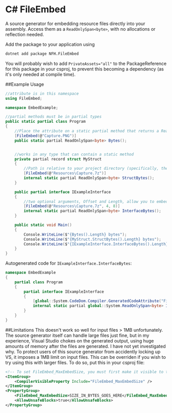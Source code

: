# C# FileEmbed

A source generator for embedding resource files directly into your assembly. Access them as a `ReadOnlySpan<byte>`, with no allocations or reflection needed.

Add the package to your application using

```bash
dotnet add package NFH.FileEmbed
```

You will probably wish to add `PrivateAssets="all"` to the PackageReference for this package in your csproj, to prevent this becoming a dependency (as it's only needed at compile time).

##Example Usage
```csharp
//attribute is in this namespace
using FileEmbed;

namespace EmbedExample;

//partial methods must be in partial types
public static partial class Program
{
    //Place the attribute on a static partial method that returns a ReadOnlySpan<byte>
    [FileEmbed(@"Capture.PNG")]
    public static partial ReadOnlySpan<byte> Bytes();


    //works in any type that can contain a static method
    private partial record struct MyStruct
    {
        //Path is relative to your project directory (specifically, the ProjectDir MSBuild property)
        [FileEmbed(@"Resources\Capture.7z")]
        internal static partial ReadOnlySpan<byte> StructBytes();
    }

    public partial interface IExampleInterface
    {
        //two optional arguments, Offset and Length, allow you to embed a slice of the file
        [FileEmbed(@"Resources\Capture.7z", 4, 8)]
        internal static partial ReadOnlySpan<byte> InterfaceBytes();
    }

    public static void Main()
    {
        Console.WriteLine($"{Bytes().Length} bytes");
        Console.WriteLine($"{MyStruct.StructBytes().Length} bytes");
        Console.WriteLine($"{IExampleInterface.InterfaceBytes().Length} bytes");
    }
}
```
Autogenerated code for `IExampleInterface.InterfaceBytes`:
```csharp
namespace EmbedExample
{
	partial class Program
	{
		partial interface IExampleInterface
		{
			[global::System.CodeDom.Compiler.GeneratedCodeAttribute("FileEmbed", "0.1.0.0")]
			internal static partial global::System.ReadOnlySpan<byte> InterfaceBytes() => new byte[] { 39,28,0,4,115,228,9,158, };
		}
	}
}
```

##Limitations
This doesn't work so well for input files > 1MB unfortunately. The source generator itself can handle large files just fine, but in my experience, Visual Studio chokes on the generated output, using huge amounts of memory after the files are generated. I have not yet investigated why. To protect users of this source generator from accidently locking up VS, it imposes a 1MB limit on input files. This can be overriden if you wish to try using this with larger files. To do so, put this in your csproj file:
```xml
<!-- To set FileEmbed_MaxEmbedSize, you must first make it visible to the compiler -->
<ItemGroup>
	<CompilerVisibleProperty Include="FileEmbed_MaxEmbedSize" />
</ItemGroup>
<PropertyGroup>
	<FileEmbed_MaxEmbedSize>SIZE_IN_BYTES_GOES_HERE</FileEmbed_MaxEmbedSize>
	<AllowUnsafeBlocks>true</AllowUnsafeBlocks>
</PropertyGroup>
```
